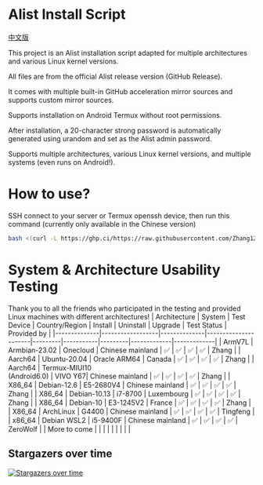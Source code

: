 # Alist Install Script
[中文版](https://github.com/Zhang12334/Alist_install_bash/blob/main/README.md)

This project is an Alist installation script adapted for multiple architectures and various Linux kernel versions.

All files are from the official Alist release version (GitHub Release).

It comes with multiple built-in GitHub acceleration mirror sources and supports custom mirror sources.

Supports installation on Android Termux without root permissions.

After installation, a 20-character strong password is automatically generated using urandom and set as the Alist admin password.

Supports multiple architectures, various Linux kernel versions, and multiple systems (even runs on Android!).

# How to use?
SSH connect to your server or Termux openssh device, then run this command (currently only available in the Chinese version)<br>

```bash
bash <(curl -L https://ghp.ci/https://raw.githubusercontent.com/Zhang12334/Alist_install_bash/refs/heads/main/run.sh)
```

# System & Architecture Usability Testing
Thank you to all the friends who participated in the testing and provided Linux machines with different architectures!
| Architecture | System           | Test Device  | Country/Region       | Install | Uninstall | Upgrade | Test Status | Provided by |
|--------------|------------------|--------------|----------------------|---------|-----------|---------|-------------|-------------|
| ArmV7L       | Armbian-23.02    | Onecloud     | Chinese mainland     | ✅      | ✅       | ✅      | ✅         | Zhang       |
| Aarch64      | Ubuntu-20.04     | Oracle ARM64 | Canada               | ✅      | ✅       | ✅      | ✅         | Zhang       |
| Aarch64      | Termux-MIUI10<br>(Android6.0) | VIVO Y67| Chinese mainland | ✅   | ✅      | ✅      | ✅         | Zhang       |
| X86_64       | Debian-12.6      | E5-2680V4    | Chinese mainland     | ✅      | ✅       | ✅      | ✅         | Zhang       |
| X86_64       | Debian-10.13     | i7-8700      | Luxembourg           | ✅      | ✅       | ✅      | ✅         | Zhang       |
| X86_64       | Debian-10        | E3-1245V2    | France               | ✅      | ✅       | ✅      | ✅         | Zhang       |
| X86_64       | ArchLinux        | G4400        | Chinese mainland     | ✅      | ✅       | ✅      | ✅         | Tingfeng    |
| x86_64       | Debian WSL2      | i5-9400F     | Chinese mainland     | ✅      | ✅       | ✅      | ✅         | ZeroWolf    |
| More to come |                  |              |                      |          |          |          |            |             |

## Stargazers over time
[![Stargazers over time](https://starchart.cc/Zhang12334/Alist_install_script.svg?variant=adaptive)](https://starchart.cc/Zhang12334/Alist_install_script)
